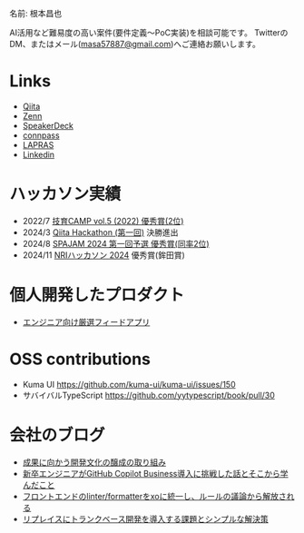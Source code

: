 名前: 根本昌也

AI活用など難易度の高い案件(要件定義〜PoC実装)を相談可能です。
TwitterのDM、またはメール(masa57887@gmail.com)へご連絡お願いします。

# Links
- [Qiita](https://qiita.com/_masa5555)
- [Zenn](https://zenn.dev/ms5)
- [SpeakerDeck](https://speakerdeck.com/masa5555)
- [connpass](https://connpass.com/user/masa5555/)
- [LAPRAS](https://lapras.com/public/masa55555)
- [Linkedin](https://www.linkedin.com/in/%E6%98%8C%E4%B9%9F-%E6%A0%B9%E6%9C%AC-3ab438190/)

# ハッカソン実績
- 2022/7 [技育CAMP vol.5 (2022) 優秀賞(2位)](https://note.supporterz.jp/n/n8d831221bc26)
- 2024/3 [Qiita Hackathon (第一回)](https://qiita.com/official-campaigns/hackathon/2024-first) 決勝進出
- 2024/8 [SPAJAM 2024 第一回予選 優秀賞(同率2位)](https://www.mcf.or.jp/temp/spajam/mcf_release_20240813spajam.pdf)
- 2024/11 [NRIハッカソン 2024](https://bitconnect.nri.co.jp/2024/) 優秀賞(鉾田賞)

# 個人開発したプロダクト
- [エンジニア向け厳選フィードアプリ](https://www.solomaker.dev/products/3ff75fc3-64c9-4aaa-a1cd-f45af81eb133)

# OSS contributions
- Kuma UI  https://github.com/kuma-ui/kuma-ui/issues/150
- サバイバルTypeScript https://github.com/yytypescript/book/pull/30

# 会社のブログ
- [成果に向かう開発文化の醸成の取り組み](https://blog.howtelevision.co.jp/entry/2024/12/01/000000)
- [新卒エンジニアがGitHub Copilot Business導入に挑戦した話とそこから学んだこと](https://blog.howtelevision.co.jp/entry/2023/11/17/135851)
- [フロントエンドのlinter/formatterをxoに統一し、ルールの議論から解放される](https://blog.howtelevision.co.jp/entry/2023/12/02/153945)
- [リプレイスにトランクベース開発を導入する課題とシンプルな解決策](https://blog.howtelevision.co.jp/entry/2024/02/02/184003)
